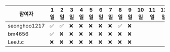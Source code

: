 | 참여자 | 1일 | 2일 | 3일 | 4일 | 5일 | 6일 | 7일 | 8일 | 9일 | 10일 | 11일 | 12일 | 13일 | 14일 | 15일 | 16일 | 17일 | 18일 | 19일 | 20일 | 21일 | 22일 | 23일 | 24일 | 25일 | 26일 | 27일 | 28일 | 29일 | 30일 | 31일 | 
| --- | --- | --- | --- | --- | --- | --- | --- | --- | --- | --- | --- | --- | --- | --- | --- | --- | --- | --- | --- | --- | --- | --- | --- | --- | --- | --- | --- | --- | --- | --- | --- | 
|seonghoo1217|:white_check_mark:|:white_check_mark:|:x:|:x:|:x:|:x:|:x:|:white_check_mark:|:x:| | | | | | | | | | | | | | | | | | | | | |
|bm4656|:white_check_mark:|:x:|:x:|:x:|:x:|:x:|:x:|:x:|:x:| | | | | | | | | | | | | | | | | | | | | |
|Lee.t.c|:x:|:x:|:x:|:x:|:x:|:x:|:x:|:x:|:x:| | | | | | | | | | | | | | | | | | | | | |
